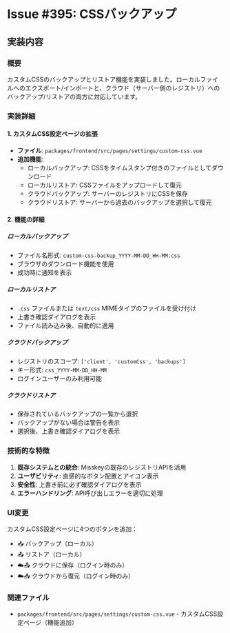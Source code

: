# Issue #395: CSSバックアップ

## 実装内容

### 概要
カスタムCSSのバックアップとリストア機能を実装しました。ローカルファイルへのエクスポート/インポートと、クラウド（サーバー側のレジストリ）へのバックアップ/リストアの両方に対応しています。

### 実装詳細

#### 1. カスタムCSS設定ページの拡張
- **ファイル**: `packages/frontend/src/pages/settings/custom-css.vue`
- **追加機能**:
  - ローカルバックアップ: CSSをタイムスタンプ付きのファイルとしてダウンロード
  - ローカルリストア: CSSファイルをアップロードして復元
  - クラウドバックアップ: サーバーのレジストリにCSSを保存
  - クラウドリストア: サーバーから過去のバックアップを選択して復元

#### 2. 機能の詳細

##### ローカルバックアップ
- ファイル名形式: `custom-css-backup_YYYY-MM-DD_HH-MM.css`
- ブラウザのダウンロード機能を使用
- 成功時に通知を表示

##### ローカルリストア
- `.css` ファイルまたは `text/css` MIMEタイプのファイルを受け付け
- 上書き確認ダイアログを表示
- ファイル読み込み後、自動的に適用

##### クラウドバックアップ
- レジストリのスコープ: `['client', 'customCss', 'backups']`
- キー形式: `css_YYYY-MM-DD_HH-MM`
- ログインユーザーのみ利用可能

##### クラウドリストア
- 保存されているバックアップの一覧から選択
- バックアップがない場合は警告を表示
- 選択後、上書き確認ダイアログを表示

### 技術的な特徴

1. **既存システムとの統合**: Misskeyの既存のレジストリAPIを活用
2. **ユーザビリティ**: 直感的なボタン配置とアイコン表示
3. **安全性**: 上書き前に必ず確認ダイアログを表示
4. **エラーハンドリング**: API呼び出しエラーを適切に処理

### UI変更

カスタムCSS設定ページに4つのボタンを追加：
- 📥 バックアップ（ローカル）
- 📤 リストア（ローカル）
- ☁️📤 クラウドに保存（ログイン時のみ）
- ☁️📥 クラウドから復元（ログイン時のみ）

### 関連ファイル

- `packages/frontend/src/pages/settings/custom-css.vue` - カスタムCSS設定ページ（機能追加）